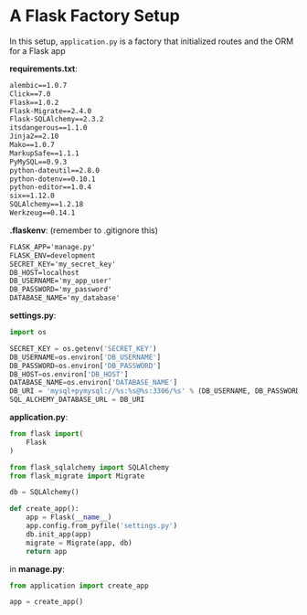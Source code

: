 # A Flask Factory Setup

In this setup, `application.py` is a factory that initialized routes and the ORM for a Flask app

__requirements.txt__:
```txt
alembic==1.0.7
Click==7.0
Flask==1.0.2
Flask-Migrate==2.4.0
Flask-SQLAlchemy==2.3.2
itsdangerous==1.1.0
Jinja2==2.10
Mako==1.0.7
MarkupSafe==1.1.1
PyMySQL==0.9.3
python-dateutil==2.8.0
python-dotenv==0.10.1
python-editor==1.0.4
six==1.12.0
SQLAlchemy==1.2.18
Werkzeug==0.14.1

```

__.flaskenv__: (remember to .gitignore this)
```txt
FLASK_APP='manage.py'
FLASK_ENV=development
SECRET_KEY='my_secret_key'
DB_HOST=localhost
DB_USERNAME='my_app_user'
DB_PASSWORD='my_password'
DATABASE_NAME='my_database'

```


__settings.py__:
```python
import os

SECRET_KEY = os.getenv('SECRET_KEY')
DB_USERNAME=os.environ['DB_USERNAME']
DB_PASSWORD=os.environ['DB_PASSWORD']
DB_HOST=os.environ['DB_HOST']
DATABASE_NAME=os.environ['DATABASE_NAME']
DB_URI = 'mysql+pymysql://%s:%s@%s:3306/%s' % (DB_USERNAME, DB_PASSWORD, DB_HOST, DATABASE_NAME)
SQL_ALCHEMY_DATABASE_URL = DB_URI
```

__application.py__:
```python
from flask import(
    Flask
)

from flask_sqlalchemy import SQLAlchemy
from flask_migrate import Migrate

db = SQLAlchemy()

def create_app():
    app = Flask(__name__)
    app.config.from_pyfile('settings.py')
    db.init_app(app)
    migrate = Migrate(app, db)
    return app
```
in __manage.py__:
```python
from application import create_app

app = create_app()
```










